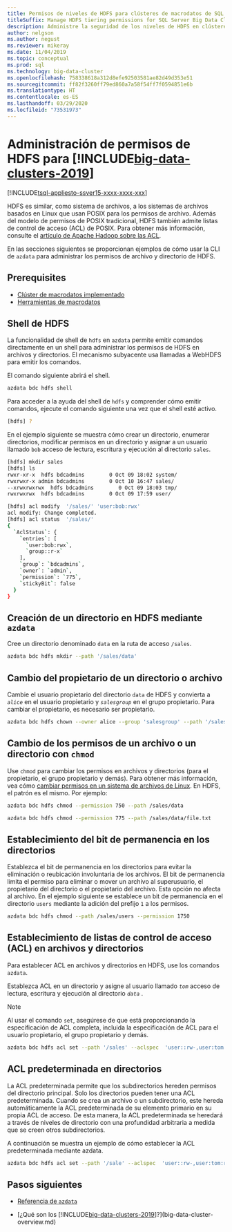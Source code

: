 ```yaml
---
title: Permisos de niveles de HDFS para clústeres de macrodatos de SQL Server
titleSuffix: Manage HDFS tiering permissions for SQL Server Big Data Clusters
description: Administre la seguridad de los niveles de HDFS en clústeres de macrodatos de SQL Server como permisos en otros sistemas basados en Linux.
author: nelgson
ms.author: negust
ms.reviewer: mikeray
ms.date: 11/04/2019
ms.topic: conceptual
ms.prod: sql
ms.technology: big-data-cluster
ms.openlocfilehash: 758338618a312d8efe92503581ae82d49d353e51
ms.sourcegitcommit: ff82f3260ff79ed860a7a58f54ff7f0594851e6b
ms.translationtype: HT
ms.contentlocale: es-ES
ms.lasthandoff: 03/29/2020
ms.locfileid: "73531973"
---
```

# <a name="manage-hdfs-permissions-for-big-data-clusters-2019"></a>Administración de permisos de HDFS para [!INCLUDE[big-data-clusters-2019](../includes/ssbigdataclusters-ss-nover.md)]

[!INCLUDE[tsql-appliesto-ssver15-xxxx-xxxx-xxx](../includes/tsql-appliesto-ssver15-xxxx-xxxx-xxx.md)]

HDFS es similar, como sistema de archivos, a los sistemas de archivos basados en Linux que usan POSIX para los permisos de archivo. Además del modelo de permisos de POSIX tradicional, HDFS también admite listas de control de acceso (ACL) de POSIX. Para obtener más información, consulte el [artículo de Apache Hadoop sobre las ACL](https://hadoop.apache.org/docs/current/hadoop-project-dist/hadoop-hdfs/HdfsPermissionsGuide.html#ACLs_.28Access_Control_Lists.29).

En las secciones siguientes se proporcionan ejemplos de cómo usar la CLI de `azdata` para administrar los permisos de archivo y directorio de HDFS.

## <a name="prerequisites"></a>Prerequisites

- [Clúster de macrodatos implementado](deployment-guidance.md)
- [Herramientas de macrodatos](deploy-big-data-tools.md)
  
## <a name="hdfs-shell"></a>Shell de HDFS

La funcionalidad de shell de `hdfs` en `azdata` permite emitir comandos directamente en un shell para administrar los permisos de HDFS en archivos y directorios. El mecanismo subyacente usa llamadas a WebHDFS para emitir los comandos.

El comando siguiente abrirá el shell.

```bash
azdata bdc hdfs shell
```

Para acceder a la ayuda del shell de `hdfs` y comprender cómo emitir comandos, ejecute el comando siguiente una vez que el shell esté activo.

```bash
[hdfs] ?
```

En el ejemplo siguiente se muestra cómo crear un directorio, enumerar directorios, modificar permisos en un directorio y asignar a un usuario llamado `bob` acceso de lectura, escritura y ejecución al directorio `sales`.

```bash
[hdfs] mkdir sales
[hdfs] ls
rwxr-xr-x  hdfs bdcadmins        0 Oct 09 18:02 system/
rwxrwxr-x admin bdcadmins        0 Oct 10 16:47 sales/
--xrwxrwxrwx  hdfs bdcadmins        0 Oct 09 18:03 tmp/
rwxrwxrwx  hdfs bdcadmins        0 Oct 09 17:59 user/

[hdfs] acl modify  '/sales/' 'user:bob:rwx'
acl modify: Change completed.
[hdfs] acl status  '/sales/'
{
  `AclStatus`: {
    `entries`: [
      `user:bob:rwx`,
      `group::r-x`
    ],
    `group`: `bdcadmins`,
    `owner`: `admin`,
    `permission`: `775`,
    `stickyBit`: false
  }
}
```

## <a name="create-a-directory-in-hdfs-using-azdata"></a>Creación de un directorio en HDFS mediante `azdata`

Cree un directorio denominado `data` en la ruta de acceso `/sales`.

```bash
azdata bdc hdfs mkdir --path '/sales/data'
```

## <a name="change-owner-of-a-directory-or-file"></a>Cambio del propietario de un directorio o archivo

Cambie el usuario propietario del directorio `data` de HDFS y convierta a *`alice`* en el usuario propietario y *`salesgroup`* en el grupo propietario. Para cambiar el propietario, es necesario ser propietario.

```bash
azdata bdc hdfs chown --owner alice --group 'salesgroup' --path '/sales/data'
```

## <a name="change-permissions-of-a-file-or-directory-with-chmod"></a>Cambio de los permisos de un archivo o un directorio con `chmod`

Use `chmod` para cambiar los permisos en archivos y directorios (para el propietario, el grupo propietario y demás). Para obtener más información, vea cómo [cambiar permisos en un sistema de archivos de Linux](https://www.lifewire.com/uses-of-command-chmod-2201064). En HDFS, el patrón es el mismo. Por ejemplo:

```bash
azdata bdc hdfs chmod --permission 750 --path /sales/data
```

```bash
azdata bdc hdfs chmod --permission 775 --path /sales/data/file.txt
```

## <a name="set-sticky-bit-on-directories"></a>Establecimiento del bit de permanencia en los directorios

Establezca el bit de permanencia en los directorios para evitar la eliminación o reubicación involuntaria de los archivos. El bit de permanencia limita el permiso para eliminar o mover un archivo al superusuario, el propietario del directorio o el propietario del archivo. Esta opción no afecta al archivo. En el ejemplo siguiente se establece un bit de permanencia en el directorio `users` mediante la adición del prefijo `1` a los permisos.

```bash
azdata bdc hdfs chmod --path /sales/users --permission 1750
```

## <a name="setting-acls-on-files-and-directories"></a>Establecimiento de listas de control de acceso (ACL) en archivos y directorios

Para establecer ACL en archivos y directorios en HDFS, use los comandos `azdata`.

Establezca ACL en un directorio y asigne al usuario llamado *`tom`* acceso de lectura, escritura y ejecución al directorio *`data`* . 

> [!NOTE]
> Al usar el comando `set`, asegúrese de que está proporcionando la especificación de ACL completa, incluida la especificación de ACL para el usuario propietario, el grupo propietario y demás.

```bash
azdata bdc hdfs acl set --path '/sales' --aclspec  'user::rw-,user:tom:rwx,group::rw-,other::rw-'
```

## <a name="default-acl-on-directories"></a>ACL predeterminada en directorios

La ACL predeterminada permite que los subdirectorios hereden permisos del directorio principal. Solo los directorios pueden tener una ACL predeterminada. Cuando se crea un archivo o un subdirectorio, este hereda automáticamente la ACL predeterminada de su elemento primario en su propia ACL de acceso. De esta manera, la ACL predeterminada se heredará a través de niveles de directorio con una profundidad arbitraria a medida que se creen otros subdirectorios.

A continuación se muestra un ejemplo de cómo establecer la ACL predeterminada mediante azdata.

```bash
azdata bdc hdfs acl set --path '/sale' --aclspec  'user::rw-,user:tom:rwx,group::rw-,other::rw-,default:group::rw-,default:user::rw-,default:other::rw-'
```

## <a name="next-steps"></a>Pasos siguientes

- [Referencia de `azdata`](reference-azdata.md)

- [¿Qué son los [!INCLUDE[big-data-clusters-2019](../includes/ssbigdataclusters-ver15.md)]?](big-data-cluster-overview.md)

